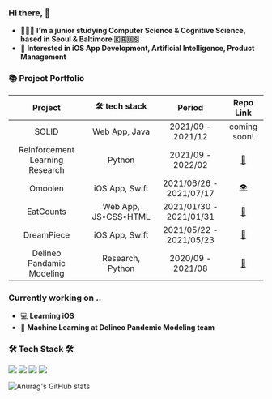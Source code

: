 ### Hi there, 👋   

 - 👩🏻‍💻   **I'm a junior studying Computer Science & Cognitive Science, based in Seoul & Baltimore 🇰🇷🇺🇸**    
 - 🌱  **Interested in iOS App Development, Artificial Intelligence, Product Management**

### 📚 Project Portfolio

|   Project      |    🛠 tech stack     | Period| Repo Link   |
| :-------------: |:-------------:| :-----:| :-----:|
| SOLID |Web App, Java | 2021/09 - 2021/12 | coming soon! |
| Reinforcement Learning Research | Python | 2021/09 - 2022/02 | [🤖](https://github.com/jinny0909/RLResearch)  |
| Omoolen | iOS App, Swift  | 2021/06/26 - 2021/07/17 | [👁](https://github.com/jinny0909/TeamOmoolen-iOS) |
| EatCounts | Web App, JS•CSS•HTML  | 2021/01/30 - 2021/01/31 | [🥙](https://github.com/jinny0909/eatcounts) |
| DreamPiece | iOS App, Swift  | 2021/05/22 - 2021/05/23 | [🛌](https://github.com/jinny0909/GGumPiece_iOS) |
| Delineo Pandamic Modeling | Research, Python  | 2020/09 - 2021/08 | [🦠](https://github.com/jinny0909/PandemicModel)|


###  Currently working on ..
 - 💻   **Learning iOS**  
 - 🔬   **Machine Learning at Delineo Pandemic Modeling team**

###  🛠 Tech Stack 🛠
<p alighn = "center">

<img src="https://img.shields.io/badge/Python-blue?style=flat-square&logo=Python&logoColor=white"/> 
<img src="https://img.shields.io/badge/Java-orange?style=flat-square&logo=Java&logoColor=white"/>
<img src="https://img.shields.io/badge/C/C++-brightgreen?style=flat-square&logo=C&logoColor=white"/>
<img src="https://img.shields.io/badge/Swift-red?style=flat-square&logo=Swift&logoColor=white"/>


</p>



![Anurag's GitHub stats](https://github-readme-stats.vercel.app/api?username=jinny0909&&show_icons=true&theme=tokyonight)
